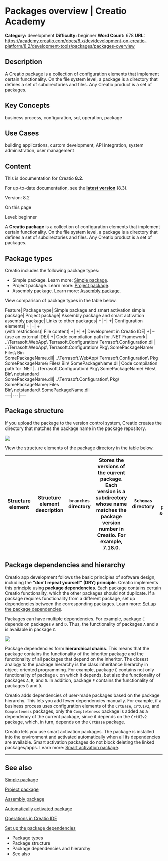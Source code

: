# Packages overview | Creatio Academy

**Category:** development **Difficulty:** beginner **Word Count:** 678 **URL:**
https://academy.creatio.com/docs/8.x/dev/development-on-creatio-platform/8.2/development-tools/packages/packages-overview

## Description

A Creatio package is a collection of configuration elements that implement
certain functionality. On the file system level, a package is a directory that
defines a set of subdirectories and files. Any Creatio product is a set of
packages.

## Key Concepts

business process, configuration, sql, operation, package

## Use Cases

building applications, custom development, API integration, system
administration, user management

## Content

This is documentation for Creatio **8.2**.

For up-to-date documentation, see the
**[latest version](/docs/8.x/dev/development-on-creatio-platform/development-tools/packages/packages-overview)**
(8.3).

Version: 8.2

On this page

Level: beginner

A **Creatio package** is a collection of configuration elements that implement
certain functionality. On the file system level, a package is a directory that
defines a set of subdirectories and files. Any Creatio product is a set of
packages.

## Package types​

Creatio includes the following package types:

- Simple package. Learn more:
  [Simple package](https://academy.creatio.com/documents?ver=8.2&id=15072).
- Project package. Learn more:
  [Project package](https://academy.creatio.com/documents?ver=8.2&id=15124).
- Assembly package. Learn more:
  [Assembly package](https://academy.creatio.com/documents?ver=8.2&id=15125).

View comparison of package types in the table below.

Feature| Package type| Simple package and smart activation simple package|
Project package| Assembly package and smart activation assembly package| Links
to other packages| +| –| +| Configuration elements| +| –| +  
(with restrictions)| File content| +| +| +| Development in Creatio IDE| +| –  
(use an external IDE)| +| Code compilation path for .NET Framework|
..\Terrasoft.WebApp\ Terrasoft.Configuration\ Terrasoft.Configuration.dll|
..\Terrasoft.WebApp\ Terrasoft.Configuration\ Pkg\ SomePackageName\ Files\ Bin\
SomePackageName.dll| ..\Terrasoft.WebApp\ Terrasoft.Configuration\ Pkg\
SomePackageName\ Files\ Bin\ SomePackageName.dll| Code compilation path for
.NET| ..\Terrasoft.Configuration\ Pkg\ SomePackageName\ Files\ Bin\ netstandard\
SomePackageName.dll| ..\Terrasoft.Configuration\ Pkg\ SomePackageName\ Files\
Bin\ netstandard\ SomePackageName.dll  
---|---|---

## Package structure​

If you upload the package to the version control system, Creatio creates the
directory that matches the package name in the package repository.

![](https://academy.creatio.com/sites/default/files/documentation/sdk/ru/BPMonlineWebSDK/Screenshots/PackageStructureAndContent/7.17/storage_copy_structure.png)

View the structure elements of the package directory in the table below.

| Structure element | Structure element description | `branches` directory | Stores the versions of the current package. Each version is a subdirectory whose name matches the package version number in Creatio. For example, 7.18.0. | `Schemas` directory | Stores the package schemas. | `Assemblies` directory | Stores third-party builds bound to the package. | `Data` directory | Stores data bound to the package. | `SqlScripts` directory | Stores SQL scripts bound to the package. | `Resources` directory | Stores the localized package resources. | `Files` directory | Stores the package file content. Available in the file system. | `tags` directory | Stores tags. The tags in the version control system are a snapshot of the project, i. e., a static copy of files made to preserve a development stage. | `descriptor.json` file | Stores the package properties in JSON. The package properties includes the ID, title, version, dependencies, etc. |
| ----------------- | ----------------------------- | -------------------- | --------------------------------------------------------------------------------------------------------------------------------------------------------- | ------------------- | --------------------------- | ---------------------- | ----------------------------------------------- | ---------------- | --------------------------------- | ---------------------- | ---------------------------------------- | --------------------- | --------------------------------------- | ----------------- | -------------------------------------------------------------- | ---------------- | ------------------------------------------------------------------------------------------------------------------------------------------------------ | ---------------------- | ----------------------------------------------------------------------------------------------------------------- |

## Package dependencies and hierarchy​

Creatio app development follows the basic principles of software design,
including the **"don't repeat yourself" (DRY) principle**. Creatio implements
this principle using **package dependencies**. Each package contains certain
Creatio functionality, which the other packages should not duplicate. If a
package requires functionality from a different package, set up dependencies
between the corresponding packages. Learn more:
[Set up the package dependencies](https://academy.creatio.com/documents?ver=8.2&id=15122&anchor=title-15122-2).

Packages can have multiple dependencies. For example, package `C` depends on
packages `A` and `D`. Thus, the functionality of packages `A` and `D` is
available in package `C`.

![](https://academy.creatio.com/sites/default/files/documentation/sdk/ru/BPMonlineWebSDK/Screenshots.en/PackageDependencies/7.17/hierarchy.png)

Package dependencies form **hierarchical chains**. This means that the package
contains the functionality of the inheritor package and the functionality of all
packages that depend on the inheritor. The closest analogy to the package
hierarchy is the class inheritance hierarchy in object-oriented programming. For
example, package `E` contains not only functionality of package `C` on which it
depends, but also the functionality of packages `A`, `B`, and `D`. In addition,
package `F` contains the functionality of packages `B` and `D`.

Creatio adds dependencies of user-made packages based on the package hierarchy.
This lets you add fewer dependencies manually. For example, if a business
process uses configuration elements of the `CrtBase`, `CrtUIv2`, and
`Completeness` packages, only the `Completeness` package is added as a
dependency of the current package, since it depends on the `CrtUIv2` package,
which, in turn, depends on the `CrtBase` package.

Creatio lets you use smart activation packages. The package is installed into
the environment and activated automatically when all its dependencies are
available. Smart activation packages do not block deleting the linked
packages/apps. Learn more:
[Smart activation package](https://academy.creatio.com/documents?ver=8.2&id=15071).

---

## See also​

[Simple package](https://academy.creatio.com/documents?ver=8.2&id=15072)

[Project package](https://academy.creatio.com/documents?ver=8.2&id=15124)

[Assembly package](https://academy.creatio.com/documents?ver=8.2&id=15125)

[Automatically activated package](https://academy.creatio.com/documents?ver=8.2&id=15071)

[Operations in Creatio IDE](https://academy.creatio.com/documents?ver=8.2&id=15101)

[Set up the package dependencies](https://academy.creatio.com/documents?ver=8.2&id=15122&anchor=title-15122-2)

- Package types
- Package structure
- Package dependencies and hierarchy
- See also
